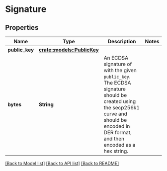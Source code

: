 # Signature

## Properties

Name | Type | Description | Notes
------------ | ------------- | ------------- | -------------
**public_key** | [**crate::models::PublicKey**](PublicKey.md) |  | 
**bytes** | **String** | An ECDSA signature of with the given `public_key`. The ECDSA signature should be created using the secp256k1 curve and should be encoded in DER format, and then encoded as a hex string. | 

[[Back to Model list]](../README.md#documentation-for-models) [[Back to API list]](../README.md#documentation-for-api-endpoints) [[Back to README]](../README.md)


